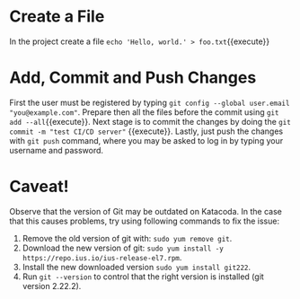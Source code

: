# Create a File
In the project create a file `echo 'Hello, world.' > foo.txt`{{execute}}

# Add, Commit and Push Changes
First the user must be registered by typing `git config --global user.email "you@example.com"`. 
Prepare then all the files before the commit using `git add --all`{{execute}}. Next stage is to commit
the changes by doing the `git commit -m "test CI/CD server"` {{execute}}. Lastly, just push
the changes with `git push` command, where you may be asked to log in by typing 
your username and password. 

# Caveat!
Observe that the version of Git may be outdated on Katacoda. 
In the case that this causes problems, try using following commands to fix the issue: 
1) Remove the old version of git with: `sudo yum remove git`.
2) Download the new version of git: `sudo yum install -y https://repo.ius.io/ius-release-el7.rpm`.
3) Install the new downloaded version `sudo yum install git222`.
4) Run `git --version` to control that the right version is installed (git version 2.22.2).
